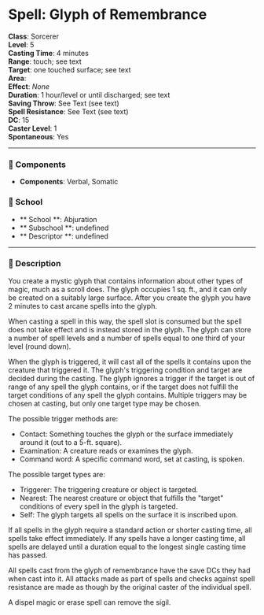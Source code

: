 
# Spell: Glyph of Remembrance
**Class**: Sorcerer  
**Level**: 5  
**Casting Time**: 4 minutes  
**Range**: touch; see text  
**Target**: one touched surface; see text  
**Area**:   
**Effect**: _None_  
**Duration**: 1 hour/level or until discharged; see text  
**Saving Throw**: See Text (see text)  
**Spell Resistance**: See Text (see text)  
**DC**: 15  
**Caster Level**: 1  
**Spontaneous**: Yes

---

### 🔮 Components
- **Components**: Verbal, Somatic

### 🏫 School
- ** School **: Abjuration
- ** Subschool **: undefined
- ** Descriptor **: undefined
---

### 📜 Description
You create a mystic glyph that contains information about other types of magic, much as a scroll does. The glyph occupies 1 sq. ft., and it can only be created on a suitably large surface. After you create the glyph you have 2 minutes to cast arcane spells into the glyph.

When casting a spell in this way, the spell slot is consumed but the spell does not take effect and is instead stored in the glyph. The glyph can store a number of spell levels and a number of spells equal to one third of your level (round down).

When the glyph is triggered, it will cast all of the spells it contains upon the creature that triggered it. The glyph's triggering condition and target are decided during the casting. The glyph ignores a trigger if the target is out of range of any spell the glyph contains, or if the target does not fulfill the target conditions of any spell the glyph contains. Multiple triggers may be chosen at casting, but only one target type may be chosen.

The possible trigger methods are:

- Contact: Something touches the glyph or the surface immediately around it (out to a 5-ft. square).
- Examination: A creature reads or examines the glyph.
- Command word: A specific command word, set at casting, is spoken.

The possible target types are:

- Triggerer: The triggering creature or object is targeted.
- Nearest: The nearest creature or object that fulfills the "target" conditions of every spell in the glyph is targeted.
- Self: The glyph targets all spells on the surface it is inscribed upon.

If all spells in the glyph require a standard action or shorter casting time, all spells take effect immediately. If any spells have a longer casting time, all spells are delayed until a duration equal to the longest single casting time has passed.

All spells cast from the glyph of remembrance have the save DCs they had when cast into it. All attacks made as part of spells and checks against spell resistance are made as though by the original caster of the individual spell.

A dispel magic or erase spell can remove the sigil.
